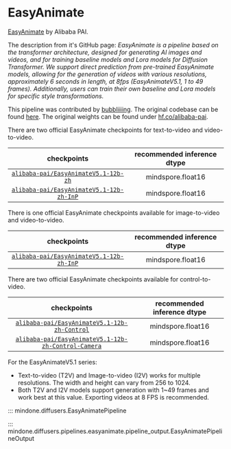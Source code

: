 <!--Copyright 2025 The HuggingFace Team. All rights reserved.
#
# Licensed under the Apache License, Version 2.0 (the "License");
# you may not use this file except in compliance with the License.
# You may obtain a copy of the License at
#
#     http://www.apache.org/licenses/LICENSE-2.0
#
# Unless required by applicable law or agreed to in writing, software
# distributed under the License is distributed on an "AS IS" BASIS,
# WITHOUT WARRANTIES OR CONDITIONS OF ANY KIND, either express or implied.
# See the License for the specific language governing permissions and
# limitations under the License.
-->

# EasyAnimate
[EasyAnimate](https://github.com/aigc-apps/EasyAnimate) by Alibaba PAI.

The description from it's GitHub page:
*EasyAnimate is a pipeline based on the transformer architecture, designed for generating AI images and videos, and for training baseline models and Lora models for Diffusion Transformer. We support direct prediction from pre-trained EasyAnimate models, allowing for the generation of videos with various resolutions, approximately 6 seconds in length, at 8fps (EasyAnimateV5.1, 1 to 49 frames). Additionally, users can train their own baseline and Lora models for specific style transformations.*

This pipeline was contributed by [bubbliiiing](https://github.com/bubbliiiing). The original codebase can be found [here](https://huggingface.co/alibaba-pai). The original weights can be found under [hf.co/alibaba-pai](https://huggingface.co/alibaba-pai).

There are two official EasyAnimate checkpoints for text-to-video and video-to-video.

| checkpoints | recommended inference dtype |
|:---:|:---:|
| [`alibaba-pai/EasyAnimateV5.1-12b-zh`](https://huggingface.co/alibaba-pai/EasyAnimateV5.1-12b-zh) | mindspore.float16 |
| [`alibaba-pai/EasyAnimateV5.1-12b-zh-InP`](https://huggingface.co/alibaba-pai/EasyAnimateV5.1-12b-zh-InP) | mindspore.float16 |

There is one official EasyAnimate checkpoints available for image-to-video and video-to-video.

| checkpoints | recommended inference dtype |
|:---:|:---:|
| [`alibaba-pai/EasyAnimateV5.1-12b-zh-InP`](https://huggingface.co/alibaba-pai/EasyAnimateV5.1-12b-zh-InP) | mindspore.float16 |

There are two official EasyAnimate checkpoints available for control-to-video.

| checkpoints | recommended inference dtype |
|:---:|:---:|
| [`alibaba-pai/EasyAnimateV5.1-12b-zh-Control`](https://huggingface.co/alibaba-pai/EasyAnimateV5.1-12b-zh-Control) | mindspore.float16 |
| [`alibaba-pai/EasyAnimateV5.1-12b-zh-Control-Camera`](https://huggingface.co/alibaba-pai/EasyAnimateV5.1-12b-zh-Control-Camera) | mindspore.float16 |

For the EasyAnimateV5.1 series:
- Text-to-video (T2V) and Image-to-video (I2V) works for multiple resolutions. The width and height can vary from 256 to 1024.
- Both T2V and I2V models support generation with 1~49 frames and work best at this value. Exporting videos at 8 FPS is recommended.

::: mindone.diffusers.EasyAnimatePipeline

::: mindone.diffusers.pipelines.easyanimate.pipeline_output.EasyAnimatePipelineOutput
